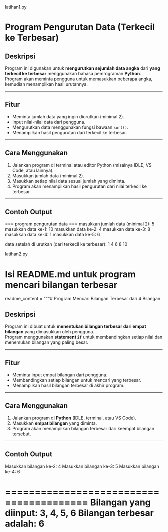 latihan1.py
#  Program Pengurutan Data (Terkecil ke Terbesar)

##  Deskripsi  
Program ini digunakan untuk **mengurutkan sejumlah data angka** dari **yang terkecil ke terbesar** menggunakan bahasa pemrograman **Python**.  
Program akan meminta pengguna untuk memasukkan beberapa angka, kemudian menampilkan hasil urutannya.

---

##  Fitur
- Meminta jumlah data yang ingin diurutkan (minimal 2).  
- Input nilai-nilai data dari pengguna.  
- Mengurutkan data menggunakan fungsi bawaan `sort()`.  
- Menampilkan hasil pengurutan dari terkecil ke terbesar.

---

## Cara Menggunakan
1. Jalankan program di terminal atau editor Python (misalnya IDLE, VS Code, atau lainnya).  
2. Masukkan jumlah data (minimal 2).  
3. Masukkan setiap nilai data sesuai jumlah yang diminta.  
4. Program akan menampilkan hasil pengurutan dari nilai terkecil ke terbesar.

---

##  Contoh Output

=== program pengurutan data ===
masukkan jumlah data (minimal 2): 5
masukkan data ke-1: 10
masukkan data ke-2: 4
masukkan data ke-3: 8
masukkan data ke-4: 1
masukkan data ke-5: 6

data setelah di urutkan (dari terkecil ke terbesar):
1
4
6
8
10


latihan2.py

# Isi README.md untuk program mencari bilangan terbesar
readme_content = """#  Program Mencari Bilangan Terbesar dari 4 Bilangan

##  Deskripsi  
Program ini dibuat untuk **menentukan bilangan terbesar dari empat bilangan** yang dimasukkan oleh pengguna.  
Program menggunakan **statement `if`** untuk membandingkan setiap nilai dan menemukan bilangan yang paling besar.

---

##  Fitur
- Meminta input empat bilangan dari pengguna.  
- Membandingkan setiap bilangan untuk mencari yang terbesar.  
- Menampilkan hasil bilangan terbesar di akhir program.

---

##  Cara Menggunakan
1. Jalankan program di **Python** (IDLE, terminal, atau VS Code).  
2. Masukkan **empat bilangan** yang diminta.  
3. Program akan menampilkan bilangan terbesar dari keempat bilangan tersebut.

---

##  Contoh Output

Masukkan bilangan ke-2: 4
Masukkan bilangan ke-3: 5
Masukkan bilangan ke-4: 6

========================================
Bilangan yang diinput: 3, 4, 5, 6
Bilangan terbesar adalah: 6
======

